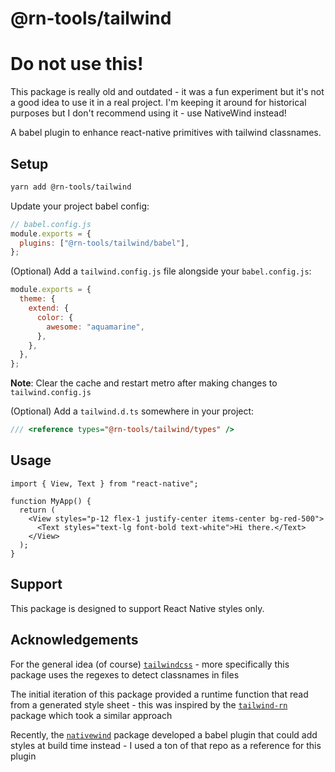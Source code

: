 # @rn-tools/tailwind

# Do not use this!

This package is really old and outdated - it was a fun experiment but it's not a good idea to use it in a real project. I'm keeping it around for historical purposes but I don't recommend using it - use NativeWind instead!



A babel plugin to enhance react-native primitives with tailwind classnames.

## Setup

```bash
yarn add @rn-tools/tailwind
```

Update your project babel config:

```js
// babel.config.js
module.exports = {
  plugins: ["@rn-tools/tailwind/babel"],
};
```

(Optional) Add a `tailwind.config.js` file alongside your `babel.config.js`:

```js
module.exports = {
  theme: {
    extend: {
      color: {
        awesome: "aquamarine",
      },
    },
  },
};
```

**Note**: Clear the cache and restart metro after making changes to `tailwind.config.js`

(Optional) Add a `tailwind.d.ts` somewhere in your project:

```ts
/// <reference types="@rn-tools/tailwind/types" />
```

## Usage

```tsx
import { View, Text } from "react-native";

function MyApp() {
  return (
    <View styles="p-12 flex-1 justify-center items-center bg-red-500">
      <Text styles="text-lg font-bold text-white">Hi there.</Text>
    </View>
  );
}
```

## Support

This package is designed to support React Native styles only.

## Acknowledgements

For the general idea (of course) [`tailwindcss`](https://github.com/tailwindlabs/tailwindcss) - more specifically this package uses the regexes to detect classnames in files

The initial iteration of this package provided a runtime function that read from a generated style sheet - this was inspired by the [`tailwind-rn`](https://github.com/vadimdemedes/tailwind-rn) package which took a similar approach

Recently, the [`nativewind`](https://github.com/marklawlor/nativewind) package developed a babel plugin that could add styles at build time instead - I used a ton of that repo as a reference for this plugin
